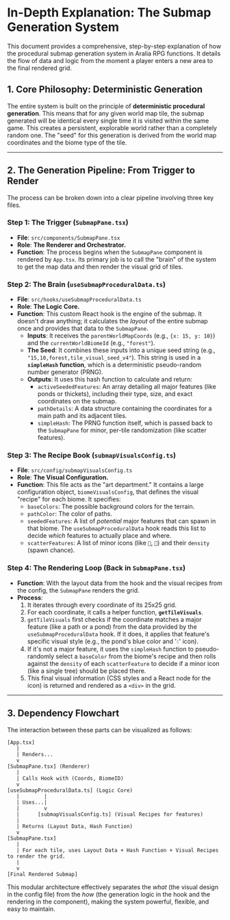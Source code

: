 # In-Depth Explanation: The Submap Generation System

This document provides a comprehensive, step-by-step explanation of how the procedural submap generation system in Aralia RPG functions. It details the flow of data and logic from the moment a player enters a new area to the final rendered grid.

## 1. Core Philosophy: Deterministic Generation

The entire system is built on the principle of **deterministic procedural generation**. This means that for any given world map tile, the submap generated will be identical every single time it is visited within the same game. This creates a persistent, explorable world rather than a completely random one. The "seed" for this generation is derived from the world map coordinates and the biome type of the tile.

---

## 2. The Generation Pipeline: From Trigger to Render

The process can be broken down into a clear pipeline involving three key files.

### Step 1: The Trigger (`SubmapPane.tsx`)

-   **File**: `src/components/SubmapPane.tsx`
-   **Role**: **The Renderer and Orchestrator.**
-   **Function**: The process begins when the `SubmapPane` component is rendered by `App.tsx`. Its primary job is to call the "brain" of the system to get the map data and then render the visual grid of tiles.

### Step 2: The Brain (`useSubmapProceduralData.ts`)

-   **File**: `src/hooks/useSubmapProceduralData.ts`
-   **Role**: **The Logic Core.**
-   **Function**: This custom React hook is the engine of the submap. It doesn't draw anything; it calculates the *layout* of the entire submap once and provides that data to the `SubmapPane`.
    -   **Inputs**: It receives the `parentWorldMapCoords` (e.g., `{x: 15, y: 10}`) and the `currentWorldBiomeId` (e.g., `"forest"`).
    -   **The Seed**: It combines these inputs into a unique seed string (e.g., `"15,10,forest,tile_visual_seed_v4"`). This string is used in a **`simpleHash` function**, which is a deterministic pseudo-random number generator (PRNG).
    -   **Outputs**: It uses this hash function to calculate and return:
        -   `activeSeededFeatures`: An array detailing all major features (like ponds or thickets), including their type, size, and exact coordinates on the submap.
        -   `pathDetails`: A data structure containing the coordinates for a main path and its adjacent tiles.
        -   `simpleHash`: The PRNG function itself, which is passed back to the `SubmapPane` for minor, per-tile randomization (like scatter features).

### Step 3: The Recipe Book (`submapVisualsConfig.ts`)

-   **File**: `src/config/submapVisualsConfig.ts`
-   **Role**: **The Visual Configuration.**
-   **Function**: This file acts as the "art department." It contains a large configuration object, `biomeVisualsConfig`, that defines the visual "recipe" for each biome. It specifies:
    -   `baseColors`: The possible background colors for the terrain.
    -   `pathColor`: The color of paths.
    -   `seededFeatures`: A list of *potential* major features that can spawn in that biome. The `useSubmapProceduralData` hook reads this list to decide *which* features to actually place and where.
    -   `scatterFeatures`: A list of minor icons (like `🌲`, `🌿`) and their `density` (spawn chance).

### Step 4: The Rendering Loop (Back in `SubmapPane.tsx`)

-   **Function**: With the layout data from the hook and the visual recipes from the config, the `SubmapPane` renders the grid.
-   **Process**:
    1.  It iterates through every coordinate of its 25x25 grid.
    2.  For each coordinate, it calls a helper function, **`getTileVisuals`**.
    3.  `getTileVisuals` first checks if the coordinate matches a major feature (like a path or a pond) from the data provided by the `useSubmapProceduralData` hook. If it does, it applies that feature's specific visual style (e.g., the pond's blue color and '💧' icon).
    4.  If it's not a major feature, it uses the `simpleHash` function to pseudo-randomly select a `baseColor` from the biome's recipe and then rolls against the `density` of each `scatterFeature` to decide if a minor icon (like a single tree) should be placed there.
    5.  This final visual information (CSS styles and a React node for the icon) is returned and rendered as a `<div>` in the grid.

---

## 3. Dependency Flowchart

The interaction between these parts can be visualized as follows:

```
[App.tsx]
   |
   | Renders...
   v
[SubmapPane.tsx] (Renderer)
   |
   | Calls Hook with (Coords, BiomeID)
   v
[useSubmapProceduralData.ts] (Logic Core)
   |        |
   | Uses...|
   |        v
   |      [submapVisualsConfig.ts] (Visual Recipes for features)
   |
   | Returns (Layout Data, Hash Function)
   v
[SubmapPane.tsx]
   |
   | For each tile, uses Layout Data + Hash Function + Visual Recipes to render the grid.
   |
   v
[Final Rendered Submap]
```

This modular architecture effectively separates the *what* (the visual design in the config file) from the *how* (the generation logic in the hook and the rendering in the component), making the system powerful, flexible, and easy to maintain.
